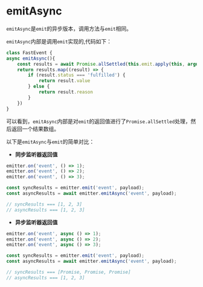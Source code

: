 # emitAsync

`emitAsync`是`emit`的异步版本，调用方法与`emit`相同。

`emitAsync`内部是调用`emit`实现的,代码如下：

```ts
class FastEvent {
async emitAsync(){
    const results = await Promise.allSettled(this.emit.apply(this, arguments as any))
    return results.map((result) => {
        if (result.status === 'fulfilled') {
            return result.value
        } else {
            return result.reason
        }
    })
}
```

可以看到，`emitAsync`内部是对`emit`的返回值进行了`Promise.allSettled`处理，然后返回一个结果数组。

以下是`emitAsync`与`emit`的简单对比：

-   **同步监听器返回值**

```ts
emitter.on('event', () => 1);
emitter.on('event', () => 2);
emitter.on('event', () => 3);

const syncResults = emitter.emit('event', payload);
const asyncResults = await emitter.emitAsync('event', payload);

// syncResults === [1, 2, 3]
// asyncResults === [1, 2, 3]
```

-   **异步监听器返回值**

```ts
emitter.on('event', async () => 1);
emitter.on('event', async () => 2);
emitter.on('event', async () => 3);

const syncResults = emitter.emit('event', payload);
const asyncResults = await emitter.emitAsync('event', payload);

// syncResults === [Promise, Promise, Promise]
// asyncResults === [1, 2, 3]
```
